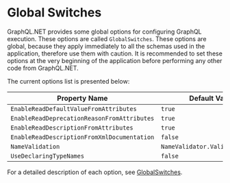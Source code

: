# Global Switches

GraphQL.NET provides some global options for configuring GraphQL execution. These
options are called `GlobalSwitches`. These options are global, because they apply
immediately to all the schemas used in the application, therefore use them with caution.
It is recommended to set these options at the very beginning of the application before
performing any other code from GraphQL.NET.

The current options list is presented below:

| Property Name | Default Value |
|---------------|---------------|
| `EnableReadDefaultValueFromAttributes` | `true` |
| `EnableReadDeprecationReasonFromAttributes` | `true`
| `EnableReadDescriptionFromAttributes` | `true`
| `EnableReadDescriptionFromXmlDocumentation` | `false` |
| `NameValidation` | `NameValidator.ValidateDefault` |
| `UseDeclaringTypeNames` | `false` |

For a detailed description of each option, see [GlobalSwitches](https://github.com/graphql-dotnet/graphql-dotnet/blob/master/src/GraphQL/GlobalSwitches.cs).
